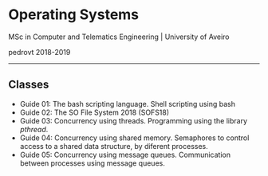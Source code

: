 # Operating Systems

MSc in Computer and Telematics Engineering  | University of Aveiro

pedrovt 2018-2019

------

## Classes

- Guide 01: The bash scripting language. Shell scripting using bash
- Guide 02: The SO File System 2018 (SOFS18)
- Guide 03: Concurrency using threads. Programming using the library *pthread*.
- Guide 04: Concurrency using shared memory. Semaphores to control access to a shared data structure, by diferent processes.
- Guide 05: Concurrency using message queues. Communication between processes using message queues.